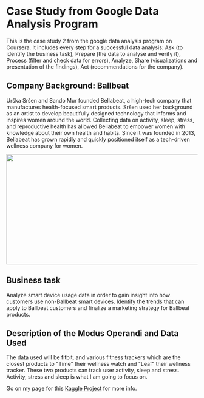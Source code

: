 # Case Study from Google Data Analysis Program

This is the case study 2 from the google data analysis program on Coursera. It includes every step for a successful data analysis: Ask (to identify the business task), Prepare (the data to analyse and verify it), Process (filter and check data for errors), Analyze, Share (visualizations and presentation of the findings), Act (recommendations for the company).

## Company Background: Ballbeat 
Urška Sršen and Sando Mur founded Bellabeat, a high-tech company that manufactures health-focused smart products.
Sršen used her background as an artist to develop beautifully designed technology that informs and inspires women around the world. Collecting data on activity, sleep, stress, and reproductive health has allowed Bellabeat to empower women with knowledge about their own health and habits. Since it was founded in 2013, Bellabeat has grown rapidly and quickly positioned itself as a tech-driven wellness company for women.

<center><img src="https://i.ibb.co/jgxC3f5/beallabeat-leaf-fitness-tracker-smart-jewellery-feature-1050x580.jpg" width="525px" height="290px"></center>

## Business task
Analyze smart device usage data in order to gain insight into how customers use non-Ballbeat smart devices. Identify the trends that can apply to Ballbeat customers and finalize a marketing strategy for Ballbeat products. 

## Description of the Modus Operandi and Data Used
The data used will be fitbit, and various fitness trackers which are the closest products to "Time" their wellness watch and "Leaf" their wellness tracker. These two products can track user activity, sleep and stress. Activity, stress and sleep is what I am going to focus on.

Go on my page for this [Kaggle Project](https://www.kaggle.com/code/angeldark92/google-data-analysis-capstone-project-with-r) for more info.
